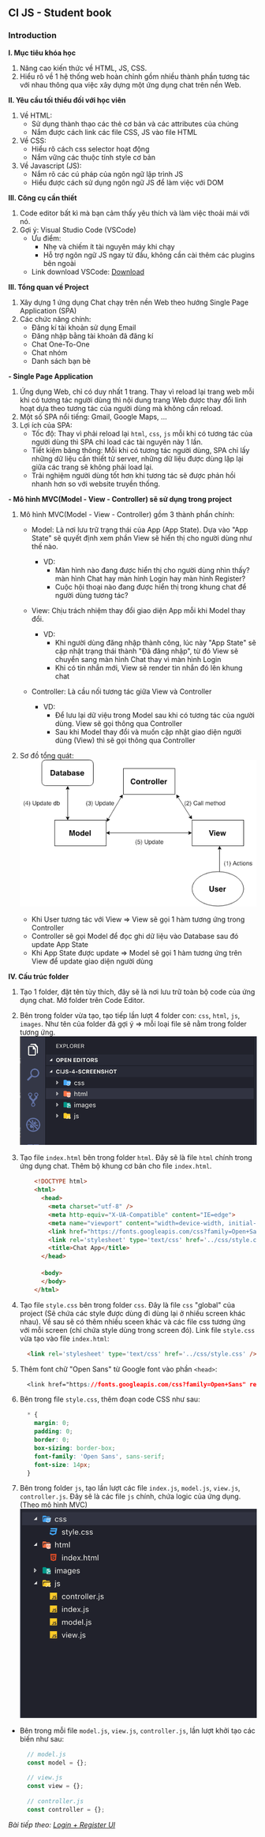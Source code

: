## CI JS - Student book
### Introduction

**I. Mục tiêu khóa học**
1. Nâng cao kiến thức về HTML, JS, CSS.
2. Hiểu rõ về 1 hệ thống web hoàn chỉnh gồm nhiều thành phần tương tác với nhau thông qua việc xây dựng một ứng dụng chat trên nền Web.

**II. Yêu cầu tối thiểu đối với học viên**
1. Về HTML:
    * Sử dụng thành thạo các thẻ cơ bản và các attributes của chúng
    * Nắm được cách link các file CSS, JS vào file HTML
2. Về CSS:
    * Hiểu rõ cách css selector hoạt động
    * Nắm vững các thuộc tính  style cơ bản
3. Về Javascript (JS):
    * Nắm rõ các cú pháp của ngôn ngữ lập trình JS
    * Hiểu được cách sử dụng ngôn ngữ JS để làm việc với DOM

**III. Công cụ cần thiết**
1. Code editor bất kì mà bạn cảm thấy yêu thích và làm việc thoải mái với nó.
2. Gợi ý: Visual Studio Code (VSCode)
    - Ưu điểm:
      - Nhẹ và chiếm ít tài nguyên máy khi chạy
      - Hỗ trợ ngôn ngữ JS ngay từ đầu, không cần cài thêm các plugins bên ngoài
    - Link download VSCode: [Download](https://code.visualstudio.com/)
  
**III. Tổng quan về Project**
1. Xây dựng 1 ứng dụng Chat chạy trên nền Web theo hướng Single Page Application (SPA)
2. Các chức năng chính:
    - Đăng kí tài khoản sử dụng Email
    - Đăng nhập bằng tài khoản đã đăng kí
    - Chat One-To-One
    - Chat nhóm
    - Danh sách bạn bè

**- Single Page Application**
1. Ứng dụng Web, chỉ có duy nhất 1 trang. Thay vì reload lại trang web mỗi khi có tương tác người dùng thì nội dung trang Web được thay đổi linh hoạt dựa theo tương tác của người dùng mà không cần reload.
2. Một số SPA nổi tiếng: Gmail, Google Maps, ...
3. Lợi ích của SPA:
    - Tốc độ: Thay vì phải reload lại `html`, `css`, `js` mỗi khi có tương tác của người dùng thì SPA chỉ load các tài nguyên này 1 lần.
    - Tiết kiệm băng thông: Mỗi khi có tương tác người dùng, SPA chỉ lấy những dữ liệu cần thiết từ server, những dữ liệu được dùng lặp lại giữa các trang sẽ không phải load lại.
    - Trải nghiệm người dùng tốt hơn khi tương tác sẽ được phản hồi nhanh hơn so với website truyền thống.

**- Mô hình MVC(Model - View - Controller) sẽ sử dụng trong project**
1. Mô hình MVC(Model - View - Controller) gồm 3 thành phần chính:
    - Model: Là nơi lưu trữ trạng thái của App (App State). Dựa vào "App State" sẽ quyết định xem phần View sẽ hiển thị cho người dùng như thế nào. 
      - VD:
        - Màn hình nào đang được hiển thị cho người dùng nhìn thấy? màn hình Chat hay màn hình Login hay màn hình Register?
        - Cuộc hội thoại nào đang được hiển thị trong khung chat để người dùng tương tác?

    - View: Chịu trách nhiệm thay đổi giao diện App mỗi khi Model thay đổi.
      - VD:
        - Khi người dùng đăng nhập thành công, lúc này "App State" sẽ cập nhật trạng thái thành "Đã đăng nhập", từ đó View sẽ chuyển sang màn hình Chat thay vì màn hình Login
        - Khi có tin nhắn mới, View sẽ render tin nhắn đó lên khung chat

    - Controller: Là cầu nối tương tác giữa View và Controller
      - VD:
        - Để lưu lại dữ việu trong Model sau khi có tương tác của người dùng. View sẽ gọi thông qua Controller
        - Sau khi Model thay đổi và muốn cập nhật giao diện người dùng (View) thì sẽ gọi thông qua Controller

2. Sơ đồ tổng quát:    
    ![MVC](/introduction/mvc.png?style)

    - Khi User tương tác với View => View sẽ gọi 1 hàm tương ứng trong Controller
    - Controller sẽ gọi Model để đọc ghi dữ liệu vào Database sau đó update App State
    - Khi App State được update => Model sẽ gọi 1 hàm tương ứng trên View để update giao diện người dùng

**IV. Cấu trúc folder**
1. Tạo 1 folder, đặt tên tùy thích, đây sẽ là nơi lưu trữ toàn bộ code của ứng dụng chat. Mở folder trên Code Editor.
2. Bên trong folder vừa tạo, tạo tiếp lần lượt 4 folder con: `css`, `html`, `js`, `images`. Như tên của folder đã gợi ý => mỗi loại file sẽ nằm trong folder tương ứng.
        ![Cấu trúc folder](/introduction/folder-structure.png)

3. Tạo file `index.html` bên trong folder `html`. Đây sẽ là file `html` chính trong ứng dụng chat. Thêm bộ khung cơ bản cho file `index.html`.
    ```html
        <!DOCTYPE html>
        <html>
          <head>
            <meta charset="utf-8" />
            <meta http-equiv="X-UA-Compatible" content="IE=edge">
            <meta name="viewport" content="width=device-width, initial-scale=1">
            <link href="https://fonts.googleapis.com/css?family=Open+Sans" rel="stylesheet" />
            <link rel='stylesheet' type='text/css' href='../css/style.css' />
            <title>Chat App</title>
          </head>

          <body>
          </body>
        </html>
    ```

4. Tạo file `style.css` bên trong folder `css`. Đây là file `css` "global" của project (Sẽ chứa các style được dùng đi dùng lại ở nhiều screen khác nhau). Về sau sẽ có thêm nhiều sceen khác và các file css tương ứng với mỗi screen (chỉ chứa style dùng trong screen đó). Link file `style.css` vừa tạo vào file `index.html`:  
    ```html
      <link rel='stylesheet' type='text/css' href='../css/style.css' />
    ```
5. Thêm font chữ "Open Sans" từ Google font vào phần `<head>`:
    ```css
      <link href="https://fonts.googleapis.com/css?family=Open+Sans" rel="stylesheet" />
    ```
6. Bên trong file `style.css`, thêm đoạn code CSS như sau:
    ```css
      * {
        margin: 0;
        padding: 0;
        border: 0;
        box-sizing: border-box;
        font-family: 'Open Sans', sans-serif;
        font-size: 14px;
      }
    ```

7. Bên trong folder `js`, tạo lần lượt các file `index.js`, `model.js`, `view.js`, `controller.js`. Đây sẽ là các file `js` chính, chứa logic của ứng dụng. (Theo mô hình MVC)
    ![Cấu trúc folder](/introduction/folder-structure-2.png)
- Bên trong mỗi file `model.js`, `view.js`, `controller.js`, lần lượt khởi tạo các biến như sau:
    ```js
      // model.js
      const model = {};
    ```
    ```js
      // view.js
      const view = {};
    ```
    ```js
      // controller.js
      const controller = {};
    ```


*Bài tiếp theo: [Login + Register UI](login-register-ui/login-register-ui.md)*